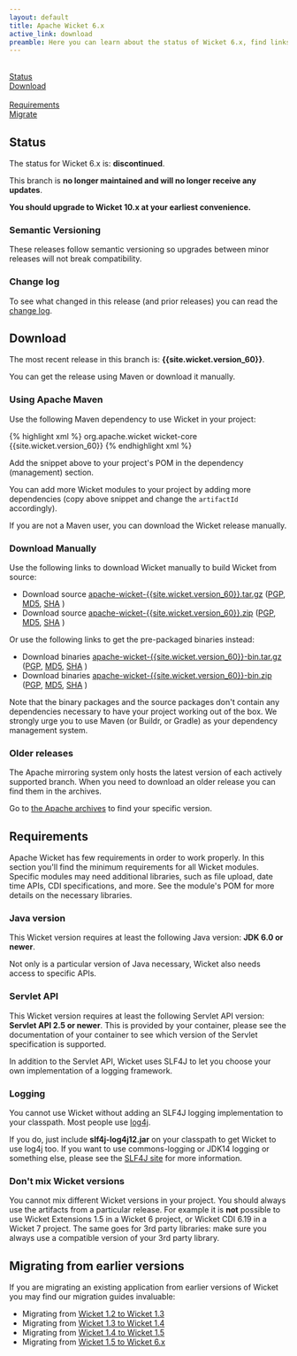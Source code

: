 ```yaml
---
layout: default
title: Apache Wicket 6.x
active_link: download
preamble: Here you can learn about the status of Wicket 6.x, find links to download it, learn how to configure your Maven POM to use Wicket, find the minimal requirements, and migrate your existing application to this Wicket version.
---
```


<div class="button-bar">
	<a class="button" href="#status"><i class="fa fa-info-circle"></i><br>Status</a>
	<a class="button" href="#download"><i class="fa fa-download"></i><br>Download</a>
</div>
<div class="button-bar">
	<a class="button" href="#requirements"><i class="fa fa-exclamation-triangle"></i><br>Requirements</a>
	<a class="button" href="#migrating-from-earlier-versions"><i class="fa fa-history"></i><br>Migrate</a>
</div>

## Status

The status for Wicket 6.x is: **discontinued**.

This branch is **no longer maintained and will no longer receive any updates**.

<i class="fa fa-exclamation-circle"></i>
**You should upgrade to Wicket 10.x at your earliest convenience.**

### Semantic Versioning

These releases follow semantic versioning so upgrades between minor
releases will not break compatibility.

### Change log

To see what changed in this release (and prior releases) you can read
the [change log](https://www.apache.org/dist/wicket/{{site.wicket.version_60}}/CHANGELOG-6.x).

## Download

The most recent release in this branch is: **{{site.wicket.version_60}}**. 

You can get the release using Maven or download it manually.

### Using Apache Maven

Use the following Maven dependency to use Wicket in your project:

{% highlight xml %}
<dependency>
    <groupId>org.apache.wicket</groupId>
    <artifactId>wicket-core</artifactId>
    <version>{{site.wicket.version_60}}</version>
</dependency>
{% endhighlight xml %}

Add the snippet above to your project's POM in the dependency
(management) section.

You can add more Wicket modules to your project by adding more
dependencies (copy above snippet and change the `artifactId`
accordingly).

If you are not a Maven user, you can download the Wicket release manually.

### Download Manually

Use the following links to download Wicket manually to build Wicket
from source:

- Download source [apache-wicket-{{site.wicket.version_60}}.tar.gz](http://www.apache.org/dyn/closer.cgi/wicket/{{site.wicket.version_60}}/apache-wicket-{{site.wicket.version_60}}.tar.gz)
([PGP](https://www.apache.org/dist/wicket/{{site.wicket.version_60}}/apache-wicket-{{site.wicket.version_60}}.tar.gz.asc),
[MD5](https://www.apache.org/dist/wicket/{{site.wicket.version_60}}/apache-wicket-{{site.wicket.version_60}}.tar.gz.md5),
[SHA](https://www.apache.org/dist/wicket/{{site.wicket.version_60}}/apache-wicket-{{site.wicket.version_60}}.tar.gz.sha)
)
- Download source [apache-wicket-{{site.wicket.version_60}}.zip](http://www.apache.org/dyn/closer.cgi/wicket/{{site.wicket.version_60}}/apache-wicket-{{site.wicket.version_60}}.zip)
([PGP](https://www.apache.org/dist/wicket/{{site.wicket.version_60}}/apache-wicket-{{site.wicket.version_60}}.zip.asc),
[MD5](https://www.apache.org/dist/wicket/{{site.wicket.version_60}}/apache-wicket-{{site.wicket.version_60}}.zip.md5),
[SHA](https://www.apache.org/dist/wicket/{{site.wicket.version_60}}/apache-wicket-{{site.wicket.version_60}}.zip.sha)
)

Or use the following links to get the pre-packaged binaries instead:

- Download binaries [apache-wicket-{{site.wicket.version_60}}-bin.tar.gz](http://www.apache.org/dyn/closer.cgi/wicket/{{site.wicket.version_60}}/binaries/apache-wicket-{{site.wicket.version_60}}-bin.tar.gz)
([PGP](https://www.apache.org/dist/wicket/{{site.wicket.version_60}}/binaries/apache-wicket-{{site.wicket.version_60}}-bin.tar.gz.asc),
[MD5](https://www.apache.org/dist/wicket/{{site.wicket.version_60}}/binaries/apache-wicket-{{site.wicket.version_60}}-bin.tar.gz.md5),
[SHA](https://www.apache.org/dist/wicket/{{site.wicket.version_60}}/binaries/apache-wicket-{{site.wicket.version_60}}-bin.tar.gz.sha)
)
- Download binaries [apache-wicket-{{site.wicket.version_60}}-bin.zip](http://www.apache.org/dyn/closer.cgi/wicket/{{site.wicket.version_60}}/binaries/apache-wicket-{{site.wicket.version_60}}-bin.zip)
([PGP](https://www.apache.org/dist/wicket/{{site.wicket.version_60}}/binaries/apache-wicket-{{site.wicket.version_60}}-bin.zip.asc),
[MD5](https://www.apache.org/dist/wicket/{{site.wicket.version_60}}/binaries/apache-wicket-{{site.wicket.version_60}}-bin.zip.md5),
[SHA](https://www.apache.org/dist/wicket/{{site.wicket.version_60}}/binaries/apache-wicket-{{site.wicket.version_60}}-bin.zip.sha)
)

Note that the binary packages and the source packages don't contain any
dependencies necessary to have your project working out of the box. We
strongly urge you to use Maven (or Buildr, or Gradle) as your
dependency management system.

### Older releases

The Apache mirroring system only hosts the latest version of each actively supported branch.
When you need to download an older release you can find them in the archives.

Go to [the Apache archives](https://archive.apache.org/dist/wicket) to find your specific version.

## Requirements

Apache Wicket has few requirements in order to work properly. In this
section you'll find the minimum requirements for all Wicket modules.
Specific modules may need additional libraries, such as file upload,
date time APIs, CDI specifications, and more. See the module's POM for
more details on the necessary libraries.

### Java version

This Wicket version requires at least the following Java version: **JDK 6.0 or newer**.

Not only is a particular version of Java necessary, Wicket also needs
access to specific APIs.

### Servlet API

This Wicket version requires at least the following Servlet API
version: **Servlet API 2.5 or newer**. This is provided by your
container, please see the documentation of your container to see which
version of the Servlet specification is supported.

In addition to the Servlet API, Wicket uses SLF4J to let you choose
your own implementation of a logging framework.

### Logging

You cannot use Wicket without adding an SLF4J logging implementation to
your classpath. Most people use
[log4j](http://logging.apache.org/log4j).

If you do, just include **slf4j-log4j12.jar** on your classpath to get
Wicket to use log4j too. If you want to use commons-logging or JDK14
logging or something else, please see the [SLF4J site](http://www.slf4j.org/faq.html)
for more information.

### Don't mix Wicket versions

You cannot mix different Wicket versions in your project. You should
always use the artifacts from a particular release. For example it is
**not** possible to use Wicket Extensions 1.5 in a Wicket 6 project, or
Wicket CDI 6.19 in a Wicket 7 project. The same goes for 3rd party
libraries: make sure you always use a compatible version of your 3rd
party library.

## Migrating from earlier versions

If you are migrating an existing application from earlier versions of
Wicket you may find our migration guides invaluable:

 * Migrating from [Wicket 1.2 to Wicket 1.3](https://cwiki.apache.org/confluence/display/WICKET/Migrating+to+Wicket+1.3)
 * Migrating from [Wicket 1.3 to Wicket 1.4](https://cwiki.apache.org/confluence/display/WICKET/Migrating+to+Wicket+1.4)
 * Migrating from [Wicket 1.4 to Wicket 1.5](https://cwiki.apache.org/confluence/display/WICKET/Migration+to+Wicket+1.5)
 * Migrating from [Wicket 1.5 to Wicket 6.x](https://cwiki.apache.org/confluence/display/WICKET/Migration+to+Wicket+6.0)

